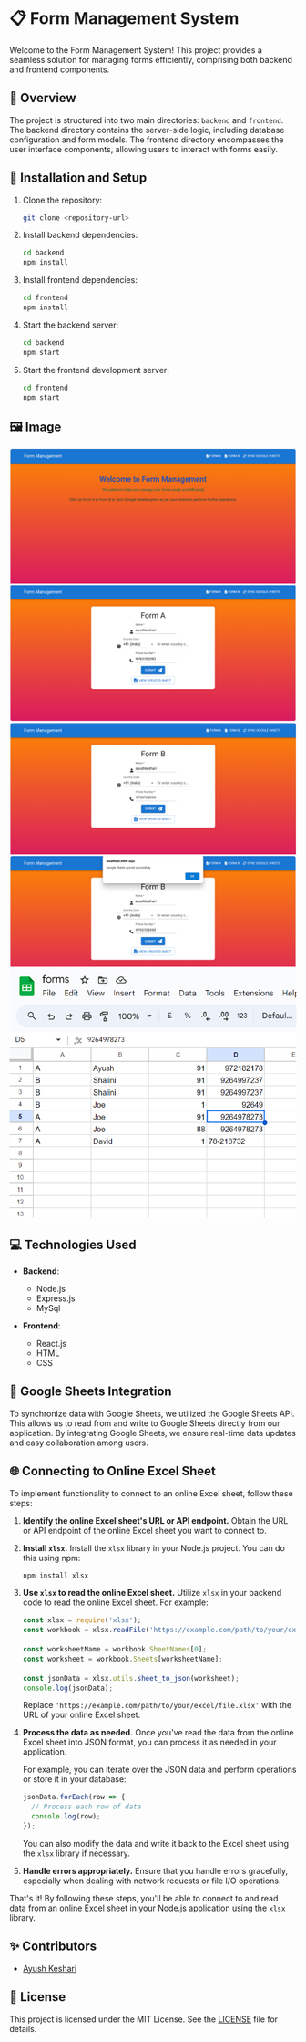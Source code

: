 # 📋 Form Management System

Welcome to the Form Management System! This project provides a seamless solution for managing forms efficiently, comprising both backend and frontend components.

## 🌟 Overview

The project is structured into two main directories: `backend` and `frontend`. The backend directory contains the server-side logic, including database configuration and form models. The frontend directory encompasses the user interface components, allowing users to interact with forms easily.


## 🔧 Installation and Setup

1. Clone the repository:

    ```bash
    git clone <repository-url>
    ```

2. Install backend dependencies:

    ```bash
    cd backend
    npm install
    ```

3. Install frontend dependencies:

    ```bash
    cd frontend
    npm install
    ```

4. Start the backend server:

    ```bash
    cd backend
    npm start
    ```

5. Start the frontend development server:

    ```bash
    cd frontend
    npm start
    ```

## 🖼️ Image

![Form Management System](images/Home.png)
![Form A](images/formA.png)
![Form B](images/formB.png)
![Form Sync Mechanism](images/sync.png)
![Form Excel Sheet Synchronization](images/excel.png)

## 💻 Technologies Used

- **Backend**:
  - Node.js
  - Express.js
  - MySql

- **Frontend**:
  - React.js
  - HTML
  - CSS

## 🔄 Google Sheets Integration

To synchronize data with Google Sheets, we utilized the Google Sheets API. This allows us to read from and write to Google Sheets directly from our application. By integrating Google Sheets, we ensure real-time data updates and easy collaboration among users.

## 🌐 Connecting to Online Excel Sheet

To implement functionality to connect to an online Excel sheet, follow these steps:

1. **Identify the online Excel sheet's URL or API endpoint.** Obtain the URL or API endpoint of the online Excel sheet you want to connect to.

2. **Install `xlsx`.** Install the `xlsx` library in your Node.js project. You can do this using npm:

    ```bash
    npm install xlsx
    ```

3. **Use `xlsx` to read the online Excel sheet.** Utilize `xlsx` in your backend code to read the online Excel sheet. For example:

    ```javascript
    const xlsx = require('xlsx');
    const workbook = xlsx.readFile('https://example.com/path/to/your/excel/file.xlsx');

    const worksheetName = workbook.SheetNames[0];
    const worksheet = workbook.Sheets[worksheetName];

    const jsonData = xlsx.utils.sheet_to_json(worksheet);
    console.log(jsonData);
    ```

    Replace `'https://example.com/path/to/your/excel/file.xlsx'` with the URL of your online Excel sheet.

4. **Process the data as needed.** Once you've read the data from the online Excel sheet into JSON format, you can process it as needed in your application.

    For example, you can iterate over the JSON data and perform operations or store it in your database:

    ```javascript
    jsonData.forEach(row => {
      // Process each row of data
      console.log(row);
    });
    ```

    You can also modify the data and write it back to the Excel sheet using the `xlsx` library if necessary.

5. **Handle errors appropriately.** Ensure that you handle errors gracefully, especially when dealing with network requests or file I/O operations.

That's it! By following these steps, you'll be able to connect to and read data from an online Excel sheet in your Node.js application using the `xlsx` library.


## ✨ Contributors

- [Ayush Keshari](https://github.com/ayush2-wd)

## 📜 License

This project is licensed under the MIT License. See the [LICENSE](LICENSE) file for details.

